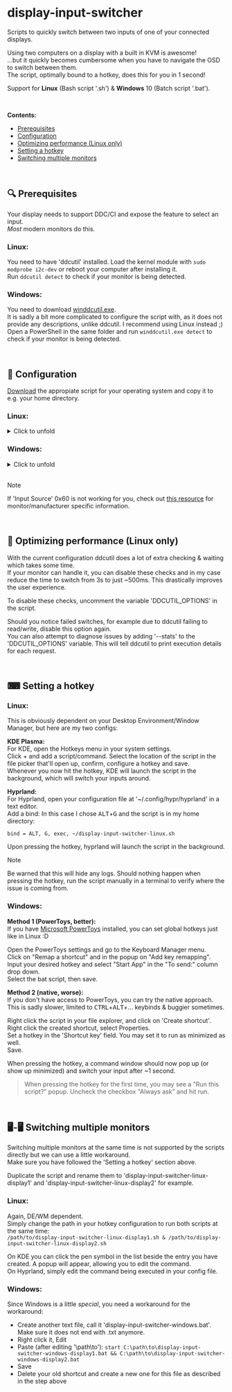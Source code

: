 # display-input-switcher
Scripts to quickly switch between two inputs of one of your connected displays.

Using two computers on a display with a built in KVM is awesome!  
...but it quickly becomes cumbersome when you have to navigate the OSD to switch between them.  
The script, optimally bound to a hotkey, does this for you in 1 second!  

Support for **Linux** (Bash script '.sh') & **Windows** 10 (Batch script '.bat').

&nbsp;

**Contents:**
- [Prerequisites](#prerequisites)
- [Configuration](#configuration)
- [Optimizing performance (Linux only)](#optimizing-performance)
- [Setting a hotkey](#hotkey)
- [Switching multiple monitors](#multiple-monitors)

&nbsp;

<a id="prerequisites"></a>

## 🔍 Prerequisites
Your display needs to support DDC/CI and expose the feature to select an input.  
*Most* modern monitors do this.

### Linux:  
You need to have 'ddcutil' installed. Load the kernel module with `sudo modprobe i2c-dev` or reboot your computer after installing it.  
Run `ddcutil detect` to check if your monitor is being detected.

### Windows:
You need to download [winddcutil.exe](https://github.com/scottaxcell/winddcutil/releases/tag/v2.0.0).  
It is sadly a bit more complicated to configure the script with, as it does not provide any descriptions, unlike ddcutil. I recommend using Linux instead ;)  
Open a PowerShell in the same folder and run `winddcutil.exe detect` to check if your monitor is being detected.

&nbsp;

<a id="configuration"></a>

## 📝 Configuration
[Download](https://github.com/3urobeat/display-input-switcher/releases/latest) the appropiate script for your operating system and copy it to e.g. your home directory.

### Linux:
<details>
<summary>Click to unfold</summary>

Make the script executable: `chmod +x ./display-input-switcher-linux.sh`

Open the script using a text editor.  
Open a terminal and run the command `ddcutil detect`.
Look out for the display you want to switch the inputs of (the model number is listed for every entry) and take note of '/dev/i2c-MONITOR_ID'.  
Set that MONITOR_ID in the script at 'MONITOR_ID'.

In your terminal, run the command `ddcutil capabilities --bus MONITOR_ID` (replace MONITOR_ID with the value from the previous step).  
Your monitor, including all of its supported features should be printed out.

Locate a feature called 'Input Source' or 'Select Input' or something along those lines.  
Set the ID, usually 60, in the script at 'INPUT_CODE'.

Your supported inputs are listed right below. Find the two you want to switch between.  
Set both values (they are in hex) in the script at INPUT_1 & 2.  
You may set a description for both inputs to make the script's output more readable.

**Tip:**  
> If you always only switch away to one input from this system, you can leave INPUT_2 empty.  
> This will skip getting the currently selected input to determine which input to switch to and directly switch to INPUT_1, saving you some time.

Lastly, if you are sometimes using a third input, you can configure the script to switch to a default input instead of failing.  
Uncomment the optional setting 'DEFAULT_INPUT' and set it to one of the configured inputs.

</details>

### Windows:
<details>
<summary>Click to unfold</summary>

Open the script using a text editor.  
Open a PowerShell in the folder where you put winddcutil.exe and run the command `.\winddcutil.exe detect`.  
One or multiple monitors should get printed out, each starting with an ID.  
> You can find out which display is the correct one by running `.\winddcutil.exe capabilities MONITOR_ID`, which will output `model(YOUR_MONITOR_MODEL_NAME)` as one of the first parameters.

In your open text editor, set the variable 'MONITOR_ID' to the ID of the monitor to switch the input of.  

The tool winddcutil does sadly not list the description of each feature code but '60' *should* be 'Input Source'.  
You should find a list of inputs of your display in the output of `.\winddcutil.exe capabilities MONITOR_ID` inside brackets after the 'Input Source' feature code. In my case it reads `60(1B 0F 11 )`.  

Which is which? Well, we again don't know. Awesome! Run `.\winddcutil.exe setvcp MONITOR_ID 0x60 0x1B` and find out. Repeat this & replace 0x1B with the other inputs (0x0F and 0x11 here) until you found your two inputs to switch between.  
Set both values (they are in hex) in the script at INPUT_1 & 2.  
You may set a description for both inputs to make the script's output more readable.

**Tip:**  
> If you always only switch away to one input from this system, you can leave INPUT_2 empty.  
> This will skip getting the currently selected input to determine which input to switch to and directly switch to INPUT_1, saving you some time.

Lastly, if you are sometimes using a third input, you can configure the script to switch to a default input instead of failing.  
Uncomment the optional setting 'DEFAULT_INPUT' and set it to one of the configured inputs.

</details>

</br>

> [!NOTE]
> If 'Input Source' 0x60 is not working for you, check out [this resource](https://github.com/rockowitz/ddcutil/wiki) for monitor/manufacturer specific information.

&nbsp;

<a id="optimizing-performance"></a>

## 🚀 Optimizing performance (Linux only)
With the current configuration ddcutil does a lot of extra checking & waiting which takes some time.  
If your monitor can handle it, you can disable these checks and in my case reduce the time to switch from 3s to just ~500ms. This drastically improves the user experience.

To disable these checks, uncomment the variable 'DDCUTIL_OPTIONS' in the script.

Should you notice failed switches, for example due to ddcutil failing to read/write, disable this option again.  
You can also attempt to diagnose issues by adding '--stats' to the 'DDCUTIL_OPTIONS' variable. This will tell ddcutil to print execution details for each request.

&nbsp;

<a id="hotkey"></a>

## ⌨ Setting a hotkey

### Linux:
This is obviously dependent on your Desktop Environment/Window Manager, but here are my two configs:

**KDE Plasma:**  
For KDE, open the Hotkeys menu in your system settings.  
Click + and add a script/command. Select the location of the script in the file picker that'll open up, confirm, configure a hotkey and save.  
Whenever you now hit the hotkey, KDE will launch the script in the background, which will switch your inputs around.

**Hyprland:**  
For Hyprland, open your configuration file at '~/.config/hypr/hyprland' in a text editor.  
Add a bind: In this case I chose <kbd>ALT</kbd>+<kbd>G</kbd> and the script is in my home directory:
```
bind = ALT, G, exec, ~/display-input-switcher-linux.sh
```
Upon pressing the hotkey, hyprland will launch the script in the background.

> [!NOTE]
> Be warned that this will hide any logs. Should nothing happen when pressing the hotkey, run the script manually in a terminal to verify where the issue is coming from.

### Windows:
**Method 1 (PowerToys, better):**  
If you have [Microsoft PowerToys](https://learn.microsoft.com/en-us/windows/powertoys/) installed, you can set global hotkeys just like in Linux :D  

Open the PowerToys settings and go to the Keyboard Manager menu.  
Click on "Remap a shortcut" and in the popup on "Add key remapping".  
Input your desired hotkey and select "Start App" in the "To send:" column drop down.  
Select the bat script, then save.

**Method 2 (native, worse):**  
If you don't have access to PowerToys, you can try the native approach.  
This is sadly slower, limited to <kbd>CTRL</kbd>+<kbd>ALT</kbd>+... keybinds & buggier sometimes.

Right click the script in your file explorer, and click on 'Create shortcut'.  
Right click the created shortcut, select Properties.  
Set a hotkey in the 'Shortcut key' field. You may set it to run as minimized as well.  
Save.

When pressing the hotkey, a command window should now pop up (or show up minimized) and switch your input after ~1 second.  
> When pressing the hotkey for the first time, you may see a "Run this script?" popup. Uncheck the checkbox "Always ask" and hit run.

&nbsp;

<a id="multiple-monitors"></a>

## 🖥️-🖥️ Switching multiple monitors
Switching multiple monitors at the same time is not supported by the scripts directly but we can use a little workaround.  
Make sure you have followed the 'Setting a hotkey' section above.

Duplicate the script and rename them to 'display-input-switcher-linux-display1' and 'display-input-switcher-linux-display2' for example.

### Linux:
Again, DE/WM dependent.  
Simply change the path in your hotkey configuration to run both scripts at the same time:  
`/path/to/display-input-switcher-linux-display1.sh & /path/to/display-input-switcher-linux-display2.sh`

On KDE you can click the pen symbol in the list beside the entry you have created. A popup will appear, allowing you to edit the command.  
On Hyprland, simply edit the command being executed in your config file.

### Windows:
Since Windows is a little *special*, you need a workaround for the workaround:
- Create another text file, call it 'display-input-switcher-windows.bat'. Make sure it does not end with .txt anymore.
- Right click it, Edit
- Paste (after editing '\path\to\'): `start C:\path\to\display-input-switcher-windows-display1.bat && C:\path\to\display-input-switcher-windows-display2.bat`
- Save
- Delete your old shortcut and create a new one for this file as described in the step above
